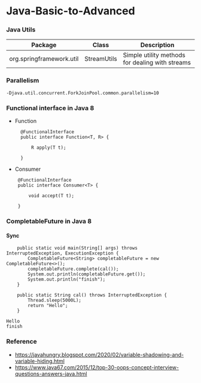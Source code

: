 # Java-Basic-to-Advanced

### Java Utils

| Package      | Class | Description |
| ------------- | ------------- |-------------|
| org.springframework.util  | StreamUtils  | Simple utility methods for dealing with streams |

### Parallelism

    -Djava.util.concurrent.ForkJoinPool.common.parallelism=10
    
### Functional interface in Java 8

- Function

        @FunctionalInterface
        public interface Function<T, R> {
        
            R apply(T t);
        
        }
        
 - Consumer
 
        @FunctionalInterface
        public interface Consumer<T> {
        
            void accept(T t);
        
        }

### CompletableFuture in Java 8

#### Sync
    
        public static void main(String[] args) throws InterruptedException, ExecutionException {
            CompletableFuture<String> completableFuture = new CompletableFuture<>();
            completableFuture.complete(cal());
            System.out.println(completableFuture.get());
            System.out.println("finish");
        }

        public static String cal() throws InterruptedException {
            Thread.sleep(5000L);
            return "Hello";
        }

    Hello
    finish

### Reference 

- https://javahungry.blogspot.com/2020/02/variable-shadowing-and-variable-hiding.html
- https://www.java67.com/2015/12/top-30-oops-concept-interview-questions-answers-java.html
